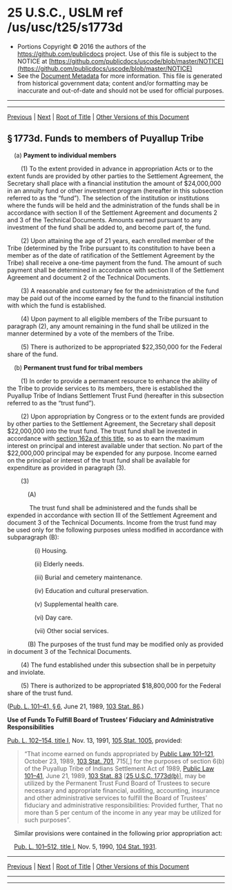 ---
---

# 25 U.S.C., USLM ref /us/usc/t25/s1773d

* Portions Copyright © 2016 the authors of the https://github.com/publicdocs project.
  Use of this file is subject to the NOTICE at [https://github.com/publicdocs/uscode/blob/master/NOTICE](https://github.com/publicdocs/uscode/blob/master/NOTICE)
* See the [Document Metadata](././../../../../..//README.md) for more information.
  This file is generated from historical government data; content and/or formatting may be inaccurate and out-of-date and should not be used for official purposes.

----------
----------

[Previous](./../../../../..//us/usc/t25/ch19/schVII/m__us_usc_t25_s1773c.md) | [Next](./../../../../..//us/usc/t25/ch19/schVII/m__us_usc_t25_s1773e.md) | [Root of Title](./../../../../../) | [Other Versions of this Document](https://publicdocs.github.io/go/links?ns=uslm&ref=%2Fus%2Fusc%2Ft25%2Fs1773d)

## § 1773d. Funds to members of Puyallup Tribe

    (a) __Payment to individual members__ 

        (1) To the extent provided in advance in appropriation Acts or to the extent funds are provided by other parties to the Settlement Agreement, the Secretary shall place with a financial institution the amount of $24,000,000 in an annuity fund or other investment program (hereafter in this subsection referred to as the “fund”). The selection of the institution or institutions where the funds will be held and the administration of the funds shall be in accordance with section II of the Settlement Agreement and documents 2 and 3 of the Technical Documents. Amounts earned pursuant to any investment of the fund shall be added to, and become part of, the fund.

        (2) Upon attaining the age of 21 years, each enrolled member of the Tribe (determined by the Tribe pursuant to its constitution to have been a member as of the date of ratification of the Settlement Agreement by the Tribe) shall receive a one-time payment from the fund. The amount of such payment shall be determined in accordance with section II of the Settlement Agreement and document 2 of the Technical Documents.

        (3) A reasonable and customary fee for the administration of the fund may be paid out of the income earned by the fund to the financial institution with which the fund is established.

        (4) Upon payment to all eligible members of the Tribe pursuant to paragraph (2), any amount remaining in the fund shall be utilized in the manner determined by a vote of the members of the Tribe.

        (5) There is authorized to be appropriated $22,350,000 for the Federal share of the fund.

    (b) __Permanent trust fund for tribal members__ 

        (1) In order to provide a permanent resource to enhance the ability of the Tribe to provide services to its members, there is established the Puyallup Tribe of Indians Settlement Trust Fund (hereafter in this subsection referred to as the “trust fund”).

        (2) Upon appropriation by Congress or to the extent funds are provided by other parties to the Settlement Agreement, the Secretary shall deposit $22,000,000 into the trust fund. The trust fund shall be invested in accordance with [section 162a of this title][/us/usc/t25/s162a], so as to earn the maximum interest on principal and interest available under that section. No part of the $22,000,000 principal may be expended for any purpose. Income earned on the principal or interest of the trust fund shall be available for expenditure as provided in paragraph (3).

        (3)

            (A)

             The trust fund shall be administered and the funds shall be expended in accordance with section III of the Settlement Agreement and document 3 of the Technical Documents. Income from the trust fund may be used only for the following purposes unless modified in accordance with subparagraph (B):

                (i) Housing.

                (ii) Elderly needs.

                (iii) Burial and cemetery maintenance.

                (iv) Education and cultural preservation.

                (v) Supplemental health care.

                (vi) Day care.

                (vii) Other social services.

            (B) The purposes of the trust fund may be modified only as provided in document 3 of the Technical Documents.

        (4) The fund established under this subsection shall be in perpetuity and inviolate.

        (5) There is authorized to be appropriated $18,800,000 for the Federal share of the trust fund.

([Pub. L. 101–41, § 6][/us/pl/101/41/s6], June 21, 1989, [103 Stat. 86][/us/stat/103/86].)

 __Use of Funds To Fulfill Board of Trustees’ Fiduciary and Administrative Responsibilities__ 

[Pub. L. 102–154, title I][/us/pl/102/154], Nov. 13, 1991, [105 Stat. 1005][/us/stat/105/1005], provided: 

> “That income earned on funds appropriated by [Public Law 101–121][/us/pl/101/121], October 23, 1989, [103 Stat. 701][/us/stat/103/701], 715\[,\] for the purposes of section 6(b) of the Puyallup Tribe of Indians Settlement Act of 1989, [Public Law 101–41][/us/pl/101/41], June 21, 1989, [103 Stat. 83][/us/stat/103/83] \[[25 U.S.C. 1773d(b)][/us/usc/t25/s1773d/b]\], may be utilized by the Permanent Trust Fund Board of Trustees to secure necessary and appropriate financial, auditing, accounting, insurance and other administrative services to fulfill the Board of Trustees’ fiduciary and administrative responsibilities: Provided further, That no more than 5 per centum of the income in any year may be utilized for such purposes”.

    Similar provisions were contained in the following prior appropriation act:

    [Pub. L. 101–512, title I][/us/pl/101/512], Nov. 5, 1990, [104 Stat. 1931][/us/stat/104/1931].

----------

[Previous](./../../../../..//us/usc/t25/ch19/schVII/m__us_usc_t25_s1773c.md) | [Next](./../../../../..//us/usc/t25/ch19/schVII/m__us_usc_t25_s1773e.md) | [Root of Title](./../../../../../) | [Other Versions of this Document](https://publicdocs.github.io/go/links?ns=uslm&ref=%2Fus%2Fusc%2Ft25%2Fs1773d)

----------
----------

[/us/usc/t25/s162a]: https://publicdocs.github.io/go/links?ns=uslm&ref=%2Fus%2Fusc%2Ft25%2Fs162a
[/us/pl/101/41/s6]: https://publicdocs.github.io/go/links?ns=uslm&ref=%2Fus%2Fpl%2F101%2F41%2Fs6
[/us/stat/103/86]: https://publicdocs.github.io/go/links?ns=uslm&ref=%2Fus%2Fstat%2F103%2F86
[/us/pl/102/154]: https://publicdocs.github.io/go/links?ns=uslm&ref=%2Fus%2Fpl%2F102%2F154
[/us/stat/105/1005]: https://publicdocs.github.io/go/links?ns=uslm&ref=%2Fus%2Fstat%2F105%2F1005
[/us/pl/101/121]: https://publicdocs.github.io/go/links?ns=uslm&ref=%2Fus%2Fpl%2F101%2F121
[/us/stat/103/701]: https://publicdocs.github.io/go/links?ns=uslm&ref=%2Fus%2Fstat%2F103%2F701
[/us/pl/101/41]: https://publicdocs.github.io/go/links?ns=uslm&ref=%2Fus%2Fpl%2F101%2F41
[/us/stat/103/83]: https://publicdocs.github.io/go/links?ns=uslm&ref=%2Fus%2Fstat%2F103%2F83
[/us/usc/t25/s1773d/b]: https://publicdocs.github.io/go/links?ns=uslm&ref=%2Fus%2Fusc%2Ft25%2Fs1773d%2Fb
[/us/pl/101/512]: https://publicdocs.github.io/go/links?ns=uslm&ref=%2Fus%2Fpl%2F101%2F512
[/us/stat/104/1931]: https://publicdocs.github.io/go/links?ns=uslm&ref=%2Fus%2Fstat%2F104%2F1931



